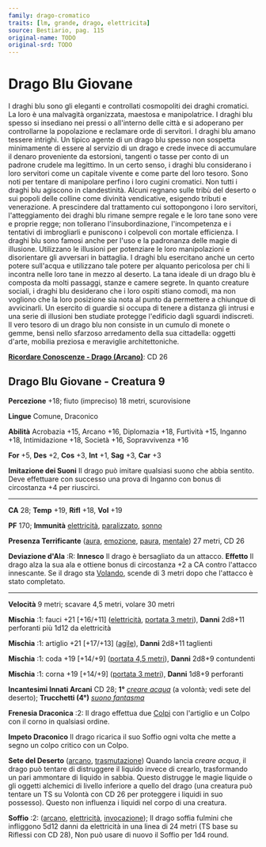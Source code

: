 ```yaml
---
family: drago-cromatico
traits: [lm, grande, drago, elettricita]
source: Bestiario, pag. 115
original-name: TODO
original-srd: TODO
---
```


# Drago Blu Giovane

I draghi blu sono gli eleganti e controllati cosmopoliti dei draghi cromatici.
La loro è una malvagità organizzata, maestosa e manipolatrice. I draghi blu
spesso si insediano nei pressi o all'interno delle città e si adoperano per
controllarne la popolazione e reclamare orde di servitori. I draghi blu amano
tessere intrighi. Un tipico agente di un drago blu spesso non sospetta
minimamente di essere al servizio di un drago e crede invece di accumulare il
denaro proveniente da estorsioni, tangenti o tasse per conto di un padrone
crudele ma legittimo. In un certo senso, i draghi blu considerano i loro
servitori come un capitale vivente e come parte del loro tesoro. Sono noti per
tentare di manipolare perfino i loro cugini cromatici. Non tutti i draghi blu
agiscono in clandestinità. Alcuni regnano sulle tribù del deserto o sui popoli
delle colline come divinità vendicative, esigendo tributi e venerazione. A
prescindere dal trattamento cui sottopongono i loro servitori, l'atteggiamento
dei draghi blu rimane sempre regale e le loro tane sono vere e proprie regge;
non tollerano l'insubordinazione, l'incompetenza e i tentativi di imbrogliarli e
puniscono i colpevoli con mortale efficienza. I draghi blu sono famosi anche per
l'uso e la padronanza delle magie di illusione. Utilizzano le illusioni per
potenziare le loro manipolazioni e disorientare gli avversari in battaglia. I
draghi blu esercitano anche un certo potere sull'acqua e utilizzano tale potere
per alquanto pericolosa per chi li incontra nelle loro tane in mezzo al deserto.
La tana ideale di un drago blu è composta da molti passaggi, stanze e camere
segrete. In quanto creature sociali, i draghi blu desiderano che i loro ospiti
stiano comodi, ma non vogliono che la loro posizione sia nota al punto da
permettere a chiunque di avvicinarli. Un esercito di guardie si occupa di tenere
a distanza gli intrusi e una serie di illusioni ben studiate protegge l'edificio
dagli sguardi indiscreti. Il vero tesoro di un drago blu non consiste in un
cumulo di monete o gemme, bensì nello sfarzoso arredamento della sua cittadella:
oggetti d'arte, mobilia preziosa e meraviglie architettoniche.

**[Ricordare Conoscenze - Drago (Arcano)](/azioni/abilita/ricordare-conoscenze)**:
CD 26

## Drago Blu Giovane - Creatura 9

**Percezione** +18; fiuto (impreciso) 18 metri, scurovisione

**Lingue** Comune, Draconico

**Abilità** Acrobazia +15, Arcano +16, Diplomazia +18, Furtività +15, Inganno
+18, Intimidazione +18, Società +16, Sopravvivenza +16

**For** +5, **Des** +2, **Cos** +3, **Int** +1, **Sag** +3, **Car** +3

**Imitazione dei Suoni** Il drago può imitare qualsiasi suono che abbia sentito.
Deve effettuare con successo una prova di Inganno con bonus di circostanza +4
per riuscirci.

---

**CA** 28; **Temp** +19, **Rifl** +18, **Vol** +19

**PF** 170; **Immunità** [elettricità](/tratti/elettricita),
[paralizzato](/condizioni/paralizzato), [sonno](/tratti/sonno)

**Presenza Terrificante** ([aura](/tratti/aura), [emozione](/tratti/emozione),
[paura](/tratti/paura), [mentale](/tratti/mentale)) 27 metri, CD 26

**Deviazione d'Ala** :R: **Innesco** Il drago è bersagliato da un attacco.
**Effetto** Il drago alza la sua ala e ottiene bonus di circostanza +2 a CA
contro l'attacco innescante. Se il drago sta [Volando](/azioni/base/volare),
scende di 3 metri dopo che l'attacco è stato completato.

---

**Velocità** 9 metri; scavare 4,5 metri, volare 30 metri

**Mischia** :1: fauci +21 \[+16/+11] ([elettricità](/tratti/elettricita),
[portata 3 metri](/tratti/portata)), **Danni** 2d8+11 perforanti più 1d12 da
elettricità

**Mischia** :1: artiglio +21 \[+17/+13] ([agile](/tratti/agile)), **Danni**
2d8+11 taglienti

**Mischia** :1: coda +19 \[+14/+9] ([portata 4,5 metri](/tratti/portata)),
**Danni** 2d8+9 contundenti

**Mischia** :1: corna +19 \[+14/+9] ([portata 3 metri](/tratti/portata)),
**Danni** 1d8+9 perforanti

**Incantesimi Innati Arcani** CD 28; **1°**
_[creare acqua](/incantesimi/creare-acqua)_ (a volontà; vedi sete del deserto);
**Trucchetti (4°)** _[suono fantasma](/incantesimi/suono-fantasma)_

**Frenesia Draconica** :2: Il drago effettua due [Colpi](/azioni/base/colpire)
con l'artiglio e un Colpo con il corno in qualsiasi ordine.

**Impeto Draconico** Il drago ricarica il suo Soffio ogni volta che mette a
segno un colpo critico con un Colpo.

**Sete del Deserto** ([arcano](/tratti/arcano),
[trasmutazione](/tratti/trasmutazione)) Quando lancia _creare acqua_, il drago
può tentare di distruggere il liquido invece di crearlo, trasformando un pari
ammontare di liquido in sabbia. Questo distrugge le magie liquide o gli oggetti
alchemici di livello inferiore a quello del drago (una creatura può tentare un
TS su Volontà con CD 26 per proteggere i liquidi in suo possesso). Questo non
influenza i liquidi nel corpo di una creatura.

**Soffio** :2: ([arcano](/tratti/arcano), [elettricità](/tratti/elettricita),
[invocazione](/tratti/invocazione)); Il drago soffia fulmini che infliggono 5d12
danni da elettricità in una linea di 24 metri (TS base su Riflessi con CD 28),
Non può usare di nuovo il Soffio per 1d4 round.
